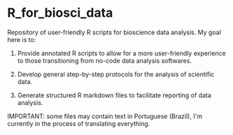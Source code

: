 # R_for_biosci_data
Repository of user-friendly R scripts for bioscience data analysis. My goal here is to:

1. Provide annotated R scripts to allow for a more user-friendly experience to those transitioning from no-code data analysis softwares.

2. Develop general step-by-step protocols for the analysis of scientific data.

3. Generate structured R markdown files to facilitate reporting of data analysis.

IMPORTANT: some files may contain text in Portuguese (Brazil), I'm currently in the process of translating everything.
